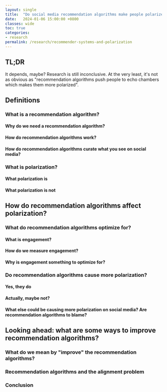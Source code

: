 ```yaml
---
layout: single
title:  "Do social media recommendation algorithms make people polarized?"
date:   2024-01-06 15:00:00 +0800
classes: wide
toc: true
categories:
- research
permalink: /research/recommender-systems-and-polarization
---
```


## TL;DR
It depends, maybe? Research is still inconclusive. At the very least, it's not as obvious as "recommendation algorithms push people to echo chambers which makes them more polarized".

## Definitions

### What is a recommendation algorithm?

#### Why do we need a recommendation algorithm?

#### How do recommendation algorithms work?

#### How do recommendation algorithms curate what you see on social media?

### What is polarization?

#### What polarization is

#### What polarization is not

## How do recommendation algorithms affect polarization?

### What do recommendation algorithms optimize for?

#### What is engagement?

#### How do we measure engagement?

#### Why is engagement something to optimize for?

### Do recommendation algorithms cause more polarization?

#### Yes, they do

#### Actually, maybe not?

#### What else could be causing more polarization on social media? Are recommendation algorithms to blame?

## Looking ahead: what are some ways to improve recommendation algorithms?

### What do we mean by "improve" the recommendation algorithms?

### Recommendation algorithms and the alignment problem

### Conclusion
